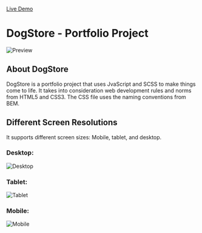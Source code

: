 [Live Demo](https://jesusmejias.com/projects/dogstore)

# DogStore - Portfolio Project

![Preview](https://user-images.githubusercontent.com/42305901/92672440-adc52600-f2e6-11ea-83b1-f8ff44c85018.png)

## About DogStore

DogStore is a portfolio project that uses JvaScript and SCSS to make things come to life. It takes into consideration web development rules and norms from HTML5 and CSS3. The CSS file uses the naming conventions from BEM.

## Different Screen Resolutions

It supports different screen sizes: Mobile, tablet, and desktop.

### Desktop:
![Desktop](https://user-images.githubusercontent.com/42305901/92673945-4f01ab80-f2ea-11ea-8509-2a8038feb960.gif)

### Tablet:
![Tablet](https://user-images.githubusercontent.com/42305901/92540341-4047c580-f212-11ea-8d74-8b6fb8006396.png)

### Mobile:
![Mobile](https://user-images.githubusercontent.com/42305901/92540387-6cfbdd00-f212-11ea-9ef0-bca98e8743f9.png)
